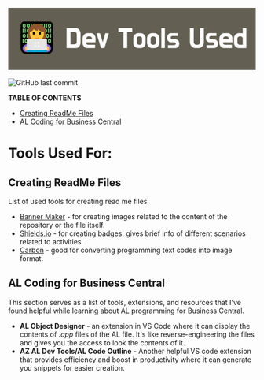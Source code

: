 <p align="center"><img src="dev-tools-used.png"></p>

![GitHub last commit](https://img.shields.io/github/last-commit/AngeliqueRamos18/Dev-Tools-For-Programming) 

**TABLE OF CONTENTS**
- [Creating ReadMe Files](#creating-readme-files)
- [AL Coding for Business Central](#al-coding-for-business-central)


# Tools Used For:

## Creating ReadMe Files
List of used tools for creating read me files

- [Banner Maker](https://banner.godori.dev) - for creating images related to the content of the repository or the file itself.
- [Shields.io](http://shields.io) - for creating badges, gives brief info of different scenarios related to activities.
- [Carbon](https://carbon.now.sh) - good for converting programming text codes into image format.

## AL Coding for Business Central
This section serves as a list of tools, extensions, and resources that I've found helpful while learning about AL programming for Business Central.
- **AL Object Designer** - an extension in VS Code where it can display the contents of *.app* files of the AL file. It's like reverse-engineering the files and gives you the access to look the contents of it.
- **AZ AL Dev Tools/AL Code Outline** - Another helpful VS code extension that provides efficiency and boost in productivity where it can generate you snippets for easier creation.